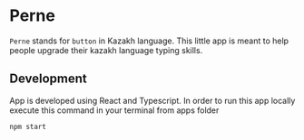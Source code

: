 # Perne

`Perne` stands for `button` in Kazakh language. This little app is meant to help people upgrade their kazakh language typing skills.

## Development

App is developed using React and Typescript. In order to run this app locally execute this command in your terminal from apps folder

```
npm start
```
